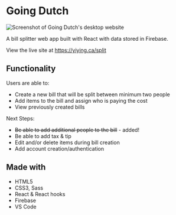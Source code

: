 # Going Dutch

![Screenshot of Going Dutch's desktop website](https://i.imgur.com/WLcrQlQ.jpg)

A bill splitter web app built with React with data stored in Firebase.

View the live site at https://yiying.ca/split

## Functionality

Users are able to:

- Create a new bill that will be split between minimum two people
- Add items to the bill and assign who is paying the cost
- View previously created bills

Next Steps:

- ~~Be able to add additional people to the bill~~ - added!
- Be able to add tax & tip
- Edit and/or delete items during bill creation
- Add account creation/authentication

## Made with

- HTML5
- CSS3, Sass
- React & React hooks
- Firebase
- VS Code
